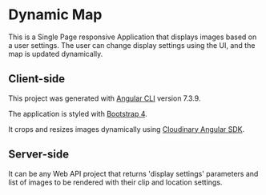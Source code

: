 # Dynamic Map

This is a Single Page responsive Application that displays images based on a user settings.
The user can change display settings using the UI, and the map is updated dynamically.


## Client-side

This project was generated with [Angular CLI](https://github.com/angular/angular-cli) version 7.3.9.

The application is styled with [Bootstrap 4](https://getbootstrap.com/).

It crops and resizes images dynamically using [Cloudinary Angular SDK](https://cloudinary.com/documentation/angular_integration).


## Server-side

It can be any Web API project that returns 'display settings' parameters and list of images to be rendered with their clip and location settings.
